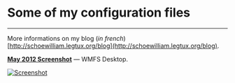 # Some of my configuration files
- - -

More informations on my blog (*in french*) [http://schoewilliam.legtux.org/blog](http://schoewilliam.legtux.org/blog).

[**May 2012 Screenshot**](http://schoewilliam.deviantart.com/art/WMFS2-Desktop-Archlinux-May-2012-304640229) — WMFS Desktop.

[![Screenshot](https://github.com/Schoewilliam/configs/blob/master/minipreview.png?raw=true)](http://schoewilliam.deviantart.com/art/WMFS2-Desktop-Archlinux-May-2012-304640229)
